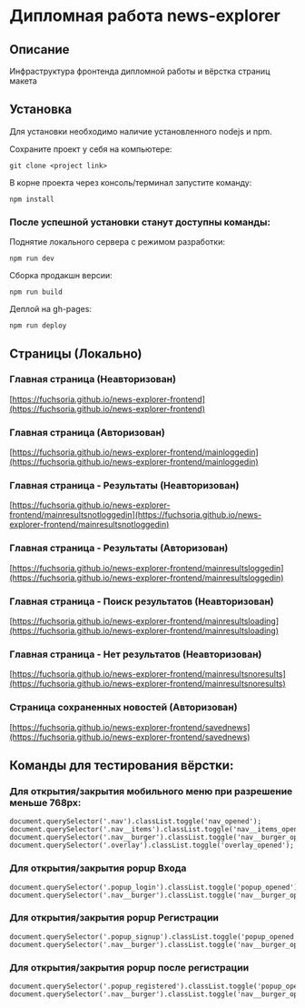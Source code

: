 # Дипломная работа news-explorer

## Описание
Инфраструктура фронтенда дипломной работы и вёрстка страниц макета

## Установка
Для установки необходимо наличие установленного nodejs и npm.

Сохраните проект у себя на компьютере:

    git clone <project link>

В корне проекта через консоль/терминал запустите команду:

    npm install
### После успешной установки станут доступны команды: 
Поднятие локального сервера с режимом разработки:

    npm run dev
Сборка продакшн версии:

    npm run build

Деплой на gh-pages:

    npm run deploy

## Страницы (Локально)

### Главная страница (Неавторизован)
[https://fuchsoria.github.io/news-explorer-frontend](https://fuchsoria.github.io/news-explorer-frontend)
### Главная страница (Авторизован)
[https://fuchsoria.github.io/news-explorer-frontend/mainloggedin](https://fuchsoria.github.io/news-explorer-frontend/mainloggedin)
### Главная страница - Результаты (Неавторизован)
[https://fuchsoria.github.io/news-explorer-frontend/mainresultsnotloggedin](https://fuchsoria.github.io/news-explorer-frontend/mainresultsnotloggedin)
### Главная страница - Результаты (Авторизован)
[https://fuchsoria.github.io/news-explorer-frontend/mainresultsloggedin](https://fuchsoria.github.io/news-explorer-frontend/mainresultsloggedin)
### Главная страница - Поиск результатов (Неавторизован)
[https://fuchsoria.github.io/news-explorer-frontend/mainresultsloading](https://fuchsoria.github.io/news-explorer-frontend/mainresultsloading)
### Главная страница - Нет результатов (Неавторизован)
[https://fuchsoria.github.io/news-explorer-frontend/mainresultsnoresults](https://fuchsoria.github.io/news-explorer-frontend/mainresultsnoresults)
### Страница сохраненных новостей (Авторизован)
[https://fuchsoria.github.io/news-explorer-frontend/savednews](https://fuchsoria.github.io/news-explorer-frontend/savednews)

## Команды для тестирования вёрстки:
### Для открытия/закрытия мобильного меню при разрешение меньше 768px:

    document.querySelector('.nav').classList.toggle('nav_opened');
    document.querySelector('.nav__items').classList.toggle('nav__items_opened');
    document.querySelector('.nav__burger').classList.toggle('nav__burger_opened');
    document.querySelector('.overlay').classList.toggle('overlay_opened');

### Для открытия/закрытия popup Входа

    document.querySelector('.popup_login').classList.toggle('popup_opened');
    document.querySelector('.nav__burger').classList.toggle('nav__burger_opened');

### Для открытия/закрытия popup Регистрации

    document.querySelector('.popup_signup').classList.toggle('popup_opened');
    document.querySelector('.nav__burger').classList.toggle('nav__burger_opened');

### Для открытия/закрытия popup после регистрации

    document.querySelector('.popup_registered').classList.toggle('popup_opened');
    document.querySelector('.nav__burger').classList.toggle('nav__burger_opened');

